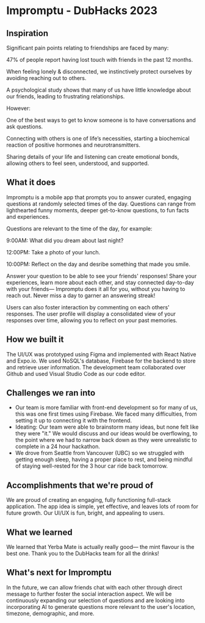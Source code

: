 # Impromptu - DubHacks 2023

## Inspiration

Significant pain points relating to friendships are faced by many: 

47% of people report having lost touch with friends in the past 12 months.  

When feeling lonely & disconnected, we instinctively protect ourselves by avoiding reaching out to others.  

A psychological study shows that many of us have little knowledge about our friends, leading to frustrating relationships. 

However: 

One of the best ways to get to know someone is to have conversations and ask questions. 

Connecting with others is one of life’s necessities, starting a biochemical reaction of positive hormones and neurotransmitters.  

Sharing details of your life and listening can create emotional bonds, allowing others to feel seen, understood, and supported. 

## What it does
Impromptu is a mobile app that prompts you to answer curated, engaging questions at randomly selected times of the day. Questions can range from lighthearted funny moments, deeper get-to-know questions, to fun facts and experiences. 

Questions are relevant to the time of the day, for example: 

9:00AM: What did you dream about last night?  

12:00PM: Take a photo of your lunch.

10:00PM: Reflect on the day and desribe something that made you smile. 

Answer your question to be able to see your friends' responses! Share your experiences, learn more about each other, and stay connected day-to-day with your friends— Impromptu does it all for you, without you having to reach out. Never miss a day to garner an answering streak! 

Users can also foster interaction by commenting on each others' responses. The user profile will display a consolidated view of your responses over time, allowing you to reflect on your past memories. 

## How we built it
The UI/UX was prototyped using Figma and implemented with React Native and Expo.io. We used NoSQL's database, Firebase for the backend to store and retrieve user information. The development team collaborated over Github and used Visual Studio Code as our code editor. 

## Challenges we ran into
- Our team is more familiar with front-end development so for many of us, this was one first times using Firebase. We faced many difficulties, from setting it up to connecting it with the frontend.
- Ideating: Our team were able to brainstorm many ideas, but none felt like they were "it." We would discuss and our ideas would be overflowing, to the point where we had to narrow back down as they were unrealistic to complete in a 24 hour hackathon. 
- We drove from Seattle from Vancouver (UBC) so we struggled with getting enough sleep, having a proper place to rest, and being mindful of staying well-rested for the 3 hour car ride back tomorrow. 

## Accomplishments that we're proud of
We are proud of creating an engaging, fully functioning full-stack application. The app idea is simple, yet effective, and leaves lots of room for future growth. Our UI/UX is fun, bright, and appealing to users. 

## What we learned
We learned that Yerba Mate is actually really good— the mint flavour is the best one. Thank you to the DubHacks team for all the drinks! 

## What's next for Impromptu
In the future, we can allow friends chat with each other through direct message to further foster the social interaction aspect. We will be continuously expanding our selection of questions and are looking into incorporating AI to generate questions more relevant to the user's location, timezone, demographic, and more. 
